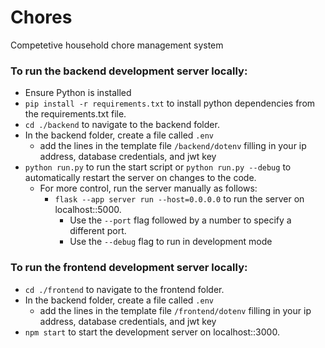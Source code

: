 # Chores
Competetive household chore management system 

### To run the backend development server locally:
- Ensure Python is installed
- `pip install -r requirements.txt` to install python dependencies from the requirements.txt file.
- `cd ./backend` to navigate to the backend folder.
- In the backend folder, create a file called `.env`
    - add the lines in the template file `/backend/dotenv` filling in your ip address, database credentials, and jwt key
- `python run.py` to run the start script or  `python run.py --debug` to automatically restart the server on changes to the code.
    - For more control, run the server manually as follows:
        - `flask --app server run --host=0.0.0.0` to  run the server on localhost::5000. 
            - Use the `--port` flag followed by a number to specify a different port. 
            - Use the `--debug` flag to run in development mode


### To run the frontend development server locally:
- `cd ./frontend` to navigate to the frontend folder.
- In the backend folder, create a file called `.env`
    - add the lines in the template file `/frontend/dotenv` filling in your ip address, database credentials, and jwt key
- `npm start` to start the development server on localhost::3000.
